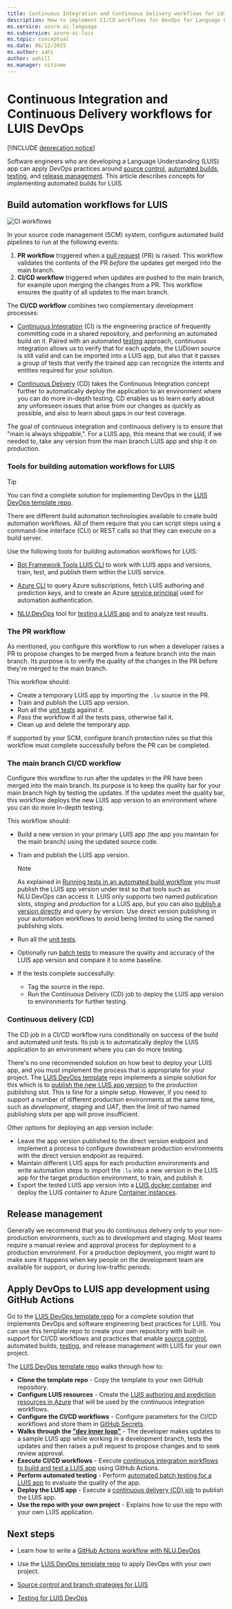 ```yaml
---
title: Continuous Integration and Continuous Delivery workflows for LUIS apps
description: How to implement CI/CD workflows for DevOps for Language Understanding (LUIS).
ms.service: azure-ai-language
ms.subservice: azure-ai-luis
ms.topic: conceptual
ms.date: 06/12/2025
ms.author: aahi
author: aahill
ms.manager: nitinme
---
```


# Continuous Integration and Continuous Delivery workflows for LUIS DevOps

[!INCLUDE [deprecation notice](./includes/deprecation-notice.md)]


Software engineers who are developing a Language Understanding (LUIS) app can apply DevOps practices around [source control](luis-concept-devops-sourcecontrol.md), [automated builds](luis-concept-devops-automation.md), [testing](luis-concept-devops-testing.md), and [release management](luis-concept-devops-automation.md#release-management). This article describes concepts for implementing automated builds for LUIS.

## Build automation workflows for LUIS

![CI workflows](./media/luis-concept-devops-automation/luis-automation.png)

In your source code management (SCM) system, configure automated build pipelines to run at the following events:

1. **PR workflow** triggered when a [pull request](https://help.github.com/github/collaborating-with-issues-and-pull-requests/about-pull-requests) (PR) is raised. This workflow validates the contents of the PR *before* the updates get merged into the main branch.
1. **CI/CD workflow** triggered when updates are pushed to the main branch, for example upon merging the changes from a PR. This workflow ensures the quality of all updates to the main branch.

The **CI/CD workflow** combines two complementary development processes:

* [Continuous Integration](/devops/develop/what-is-continuous-integration) (CI) is the engineering practice of frequently committing code in a shared repository, and performing an automated build on it. Paired with an automated [testing](luis-concept-devops-testing.md) approach, continuous integration allows us to verify that for each update, the LUDown source is still valid and can be imported into a LUIS app, but also that it passes a group of tests that verify the trained app can recognize the intents and entities required for your solution.

* [Continuous Delivery](/devops/deliver/what-is-continuous-delivery) (CD) takes the Continuous Integration concept further to automatically deploy the application to an environment where you can do more in-depth testing. CD enables us to learn early about any unforeseen issues that arise from our changes as quickly as possible, and also to learn about gaps in our test coverage.

The goal of continuous integration and continuous delivery is to ensure that "main is always shippable,". For a LUIS app, this means that we could, if we needed to, take any version from the main branch LUIS app and ship it on production.

### Tools for building automation workflows for LUIS

> [!TIP]
> You can find a complete solution for implementing DevOps in the [LUIS DevOps template repo](#apply-devops-to-luis-app-development-using-github-actions).

There are different build automation technologies available to create build automation workflows. All of them require that you can script steps using a command-line interface (CLI) or REST calls so that they can execute on a build server.

Use the following tools for building automation workflows for LUIS:

* [Bot Framework Tools LUIS CLI](https://github.com/microsoft/botbuilder-tools/tree/master/packages/LUIS) to work with LUIS apps and versions, train, test, and publish them within the LUIS service.

* [Azure CLI](/cli/azure/) to query Azure subscriptions, fetch LUIS authoring and prediction keys, and to create an Azure [service principal](/cli/azure/ad/sp) used for automation authentication.

* [NLU.DevOps](https://github.com/microsoft/NLU.DevOps) tool for [testing a LUIS app](luis-concept-devops-testing.md) and to analyze test results.

### The PR workflow

As mentioned, you configure this workflow to run when a developer raises a PR to propose changes to be merged from a feature branch into the main branch. Its purpose is to verify the quality of the changes in the PR before they're merged to the main branch.

This workflow should:

* Create a temporary LUIS app by importing the `.lu` source in the PR.
* Train and publish the LUIS app version.
* Run all the [unit tests](luis-concept-devops-testing.md) against it.
* Pass the workflow if all the tests pass, otherwise fail it.
* Clean up and delete the temporary app.

If supported by your SCM, configure branch protection rules so that this workflow must complete successfully before the PR can be completed.

### The main branch CI/CD workflow

Configure this workflow to run after the updates in the PR have been merged into the main branch. Its purpose is to keep the quality bar for your main branch high by testing the updates. If the updates meet the quality bar, this workflow deploys the new LUIS app version to an environment where you can do more in-depth testing.

This workflow should:

* Build a new version in your primary LUIS app (the app you maintain for the main branch) using the updated source code.

* Train and publish the LUIS app version.

  > [!NOTE]
  > As explained in [Running tests in an automated build workflow](luis-concept-devops-testing.md#running-tests-in-an-automated-build-workflow) you must publish the LUIS app version under test so that tools such as NLU.DevOps can access it. LUIS only supports two named publication slots, *staging* and *production* for a LUIS app, but you can also [publish a version directly](https://github.com/microsoft/botframework-cli/blob/master/packages/luis/README.md#bf-luisapplicationpublish) and query by version. Use direct version publishing in your automation workflows to avoid being limited to using the named publishing slots.

* Run all the [unit tests](luis-concept-devops-testing.md).

* Optionally run [batch tests](luis-concept-devops-testing.md#how-to-do-unit-testing-and-batch-testing) to measure the quality and accuracy of the LUIS app version and compare it to some baseline.

* If the tests complete successfully:
  * Tag the source in the repo.
  * Run the Continuous Delivery (CD) job to deploy the LUIS app version to environments for further testing.

### Continuous delivery (CD)

The CD job in a CI/CD workflow runs conditionally on success of the build and automated unit tests. Its job is to automatically deploy the LUIS application to an environment where you can do more testing.

There's no one recommended solution on how best to deploy your LUIS app, and you must implement the process that is appropriate for your project. The [LUIS DevOps template](https://github.com/Azure-Samples/LUIS-DevOps-Template) repo implements a simple solution for this which is to [publish the new LUIS app version](./how-to/publish.md) to the *production* publishing slot. This is fine for a simple setup. However, if you need to support a number of different production environments at the same time, such as *development*, *staging* and *UAT*, then the limit of two named publishing slots per app will prove insufficient.

Other options for deploying an app version include:

* Leave the app version published to the direct version endpoint and implement a process to configure downstream production environments with the direct version endpoint as required.
* Maintain different LUIS apps for each production environments and write automation steps to import the `.lu` into a new version in the LUIS app for the target production environment, to train, and publish it.
* Export the tested LUIS app version into a [LUIS docker container](./luis-container-howto.md?tabs=v3) and deploy the LUIS container to Azure [Container instances](/azure/container-instances/).

## Release management

Generally we recommend that you do continuous delivery only to your non-production environments, such as to development and staging. Most teams require a manual review and approval process for deployment to a production environment. For a production deployment, you might want to make sure it happens when key people on the development team are available for support, or during low-traffic periods.


## Apply DevOps to LUIS app development using GitHub Actions

Go to the [LUIS DevOps template repo](https://github.com/Azure-Samples/LUIS-DevOps-Template) for a complete solution that implements DevOps and software engineering best practices for LUIS. You can use this template repo to create your own repository with built-in support for CI/CD workflows and practices that enable [source control](luis-concept-devops-sourcecontrol.md), automated builds, [testing](luis-concept-devops-testing.md), and release management with LUIS for your own project.

The [LUIS DevOps template repo](https://github.com/Azure-Samples/LUIS-DevOps-Template) walks through how to:

* **Clone the template repo** - Copy the template to your own GitHub repository.
* **Configure LUIS resources** - Create the [LUIS authoring and prediction resources in Azure](./luis-how-to-azure-subscription.md) that will be used by the continuous integration workflows.
* **Configure the CI/CD workflows** - Configure parameters for the CI/CD workflows and store them in [GitHub Secrets](https://help.github.com/actions/configuring-and-managing-workflows/creating-and-storing-encrypted-secrets).
* **Walks through the ["dev inner loop"](/dotnet/architecture/containerized-lifecycle/design-develop-containerized-apps/docker-apps-inner-loop-workflow)** - The developer makes updates to a sample LUIS app while working in a development branch, tests the updates and then raises a pull request to propose changes and to seek review approval.
* **Execute CI/CD workflows** - Execute [continuous integration workflows to build and test a LUIS app](#build-automation-workflows-for-luis) using GitHub Actions.
* **Perform automated testing** - Perform [automated batch testing for a LUIS app](luis-concept-devops-testing.md) to evaluate the quality of the app.
* **Deploy the LUIS app** - Execute a [continuous delivery (CD) job](#continuous-delivery-cd) to publish the LUIS app.
* **Use the repo with your own project** - Explains how to use the repo with your own LUIS application.

## Next steps

* Learn how to write a [GitHub Actions workflow with NLU.DevOps](https://github.com/Azure-Samples/LUIS-DevOps-Template/blob/master/docs/4-pipeline.md)

* Use the [LUIS DevOps template repo](https://github.com/Azure-Samples/LUIS-DevOps-Template) to apply DevOps with your own project.
* [Source control and branch strategies for LUIS](luis-concept-devops-sourcecontrol.md)
* [Testing for LUIS DevOps](luis-concept-devops-testing.md)
